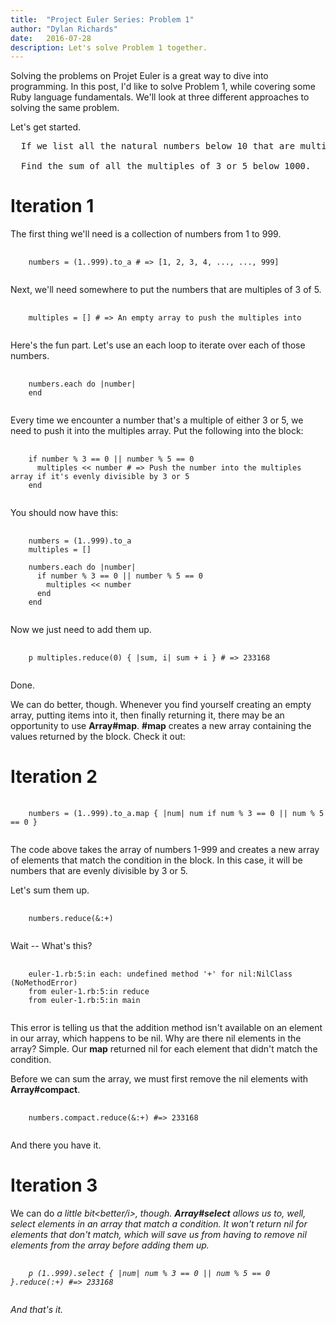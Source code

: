 ```yaml
---
title:  "Project Euler Series: Problem 1"
author: "Dylan Richards"
date:   2016-07-28
description: Let's solve Problem 1 together.
---
```


Solving the problems on Projet Euler is a great way to dive into programming. In this post, I'd like to
solve Problem 1, while covering some Ruby language fundamentals. We'll look at three different approaches to
solving the same problem.

Let's get started.

<pre>
  If we list all the natural numbers below 10 that are multiples of 3 or 5, we get 3, 5, 6 and 9. The sum of these multiples is 23.

  Find the sum of all the multiples of 3 or 5 below 1000.
</pre>

# Iteration 1

The first thing we'll need is a collection of numbers from 1 to 999.

<pre>
  <code class="ruby">
    numbers = (1..999).to_a # => [1, 2, 3, 4, ..., ..., 999]
  </code>
</pre>

Next, we'll need somewhere to put the numbers that are multiples of 3 of 5.

<pre>
  <code class="ruby">
    multiples = [] # => An empty array to push the multiples into
  </code>
</pre>


Here's the fun part. Let's use an each loop to iterate over each of those numbers.

<pre>
  <code class="ruby">
    numbers.each do |number|
    end
  </code>
</pre>

Every time we encounter a number that's a multiple of either 3 or 5, we need to push it
into the multiples array. Put the following into the block:

<pre>
  <code class="ruby">
    if number % 3 == 0 || number % 5 == 0
      multiples << number # => Push the number into the multiples array if it's evenly divisible by 3 or 5
    end
  </code>
</pre>

You should now have this:

<pre>
  <code class="ruby">
    numbers = (1..999).to_a
    multiples = []

    numbers.each do |number|
      if number % 3 == 0 || number % 5 == 0
        multiples << number
      end
    end
  </code>
</pre>


Now we just need to add them up.

<pre>
  <code class="ruby">
    p multiples.reduce(0) { |sum, i| sum + i } # => 233168
  </code>
</pre>

Done.

We can do better, though. Whenever you find yourself creating an empty array,
 putting items into it, then finally returning it, there may be an opportunity to use <b>Array#map</b>.
<b>#map</b> creates a new array containing the values returned by the block. Check it out:

# Iteration 2

<pre>
  <code class="ruby">
    numbers = (1..999).to_a.map { |num| num if num % 3 == 0 || num % 5 == 0 }
  </code>
</pre>

The code above takes the array of numbers 1-999 and creates a new array of elements that
match the condition in the block. In this case, it will be numbers that are evenly divisible
by 3 or 5.

Let's sum them up.

<pre>
  <code class="ruby">
    numbers.reduce(&:+)
  </code>
</pre>

Wait -- What's this?

<pre>
  <code class="ruby">
    euler-1.rb:5:in each: undefined method '+' for nil:NilClass (NoMethodError)
    from euler-1.rb:5:in reduce
    from euler-1.rb:5:in main
  </code>
</pre>

This error is telling us that the addition method isn't available on an element in
our array, which happens to be nil. Why are there nil elements in the array? Simple.
Our <strong>map</strong> returned nil for each element that didn't match the condition.

Before we can sum the array, we must first remove the nil elements with <strong>Array#compact</strong>.

<pre>
  <code class="ruby">
    numbers.compact.reduce(&:+) #=> 233168
  </code>
</pre>

And there you have it.

# Iteration 3

We can do <i>a little bit<better/i>, though. <strong>Array#select</strong> allows us to, well,
<i>select</i> elements in an array that match a condition. It won't return nil for elements that don't
match, which will save us from having to remove nil elements from the array before adding them up.

<pre>
  <code class="ruby">
    p (1..999).select { |num| num % 3 == 0 || num % 5 == 0 }.reduce(:+) #=> 233168
  </code>
</pre>

And that's it.
